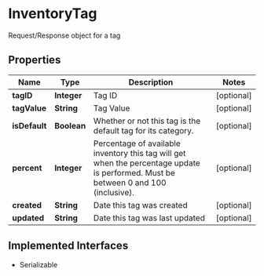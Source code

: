 

# InventoryTag

Request/Response object for a tag

## Properties

| Name | Type | Description | Notes |
|------------ | ------------- | ------------- | -------------|
|**tagID** | **Integer** | Tag ID |  [optional] |
|**tagValue** | **String** | Tag Value |  [optional] |
|**isDefault** | **Boolean** | Whether or not this tag is the default tag for its category. |  [optional] |
|**percent** | **Integer** | Percentage of available inventory this tag will get when the percentage update is performed. Must be between 0 and 100 (inclusive). |  [optional] |
|**created** | **String** | Date this tag was created |  [optional] |
|**updated** | **String** | Date this tag was last updated |  [optional] |


## Implemented Interfaces

* Serializable



